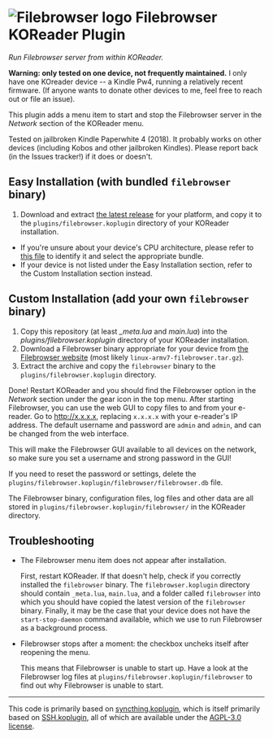 # ![Filebrowser logo](https://avatars.githubusercontent.com/u/35781395?s=48&v=4) Filebrowser KOReader Plugin

*Run Filebrowser server from within KOReader.*

**Warning: only tested on one device, not frequently maintained.** I only have one KOreader device -- a Kindle Pw4, running a relatively recent firmware. (If anyone wants to donate other devices to me, feel free to reach out or file an issue).

This plugin adds a menu item to start and stop the Filebrowser server in the *Network* section of the KOReader menu.

Tested on jailbroken Kindle Paperwhite 4 (2018). It probably works on other devices (including Kobos and other jailbroken Kindles). Please report back (in the Issues tracker!) if it does or doesn't.

## Easy Installation (with bundled `filebrowser` binary)

1. Download and extract [the latest release](https://github.com/b-/filebrowser.koplugin/releases/latest) for your platform, and copy it to the `plugins/filebrowser.koplugin` directory of your KOReader installation.

* If you're unsure about your device's CPU architecture, please refer to [this file](device_query.md) to identify it and select the appropriate bundle.
* If your device is not listed under the Easy Installation section, refer to the Custom Installation section instead.

## Custom Installation (add your own `filebrowser` binary)

1. Copy this repository (at least *_meta.lua* and *main.lua*) into the *plugins/filebrowser.koplugin* directory of your KOReader installation.
2. Download a Filebrowser binary appropriate for your device from [the Filebrowser website](https://github.com/filebrowser/filebrowser/releases/latest) (most likely `linux-armv7-filebrowser.tar.gz`).
3. Extract the archive and copy the `filebrowser` binary to the `plugins/filebrowser.koplugin` directory.

Done! Restart KOReader and you should find the Filebrowser option in the *Network* section under the gear icon in the top menu. After starting Filebrowser, you can use the web GUI to copy files to and from your e-reader. Go to <http://x.x.x.x>, replacing `x.x.x.x` with your e-reader's IP address. The default username and password are `admin` and `admin`, and can be changed from the web interface.

   This will make the Filebrowser GUI available to all devices on the network, so make sure you set a username and strong password in the GUI!

   If you need to reset the password or settings, delete the `plugins/filebrowser.koplugin/filebrowser/filebrowser.db` file.

The Filebrowser binary, configuration files, log files and other data are all stored in `plugins/filebrowser.koplugin/filebrowser/` in the KOReader directory.

## Troubleshooting

- The Filebrowser menu item does not appear after installation.

  First, restart KOReader. If that doesn't help, check if you correctly installed the `filebrowser` binary. The `filebrowser.koplugin` directory should contain `_meta.lua`, `main.lua`, and a folder called `filebrowser` into which you should have copied the latest version of the `filebrowser` binary. Finally, it may be the case that your device does not have the `start-stop-daemon` command available, which we use to run Filebrowser as a background process.

- Filebrowser stops after a moment: the checkbox uncheks itself after reopening the menu.

  This means that Filebrowser is unable to start up. Have a look at the Filebrowser log files at `plugins/filebrowser.koplugin/filebrowser` to find out why Filebrowser is unable to start.

---

This code is primarily based on [syncthing.koplugin](https://github.com/arthurrump/syncthing.koplugin), which is itself primarily based on [SSH.koplugin](https://github.com/koreader/koreader/tree/master/plugins/SSH.koplugin), all of which are available under the [AGPL-3.0 license](https://github.com/koreader/koreader/blob/master/COPYING).
